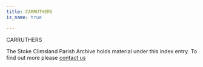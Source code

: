 ```yaml
---
title: CARRUTHERS
is_name: true

---
```


CARRUTHERS


The Stoke Climsland Parish Archive holds material under this index entry. To find out more please [contact us](/contact/)

